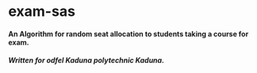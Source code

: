 # exam-sas

#### An Algorithm for random seat allocation to students taking a course for exam.
#####  Written for odfel Kaduna polytechnic Kaduna.

